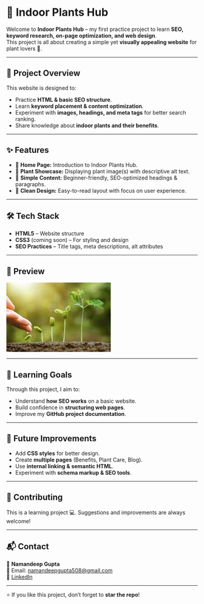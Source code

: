 # 🌱 Indoor Plants Hub  

Welcome to **Indoor Plants Hub** – my first practice project to learn **SEO, keyword research, on-page optimization, and web design**.  
This project is all about creating a simple yet **visually appealing website** for plant lovers 🌿.  

---

## 🚀 Project Overview  

This website is designed to:  
- Practice **HTML & basic SEO structure**.  
- Learn **keyword placement & content optimization**.  
- Experiment with **images, headings, and meta tags** for better search ranking.  
- Share knowledge about **indoor plants and their benefits**.  

---

## ✨ Features  

- 🏡 **Home Page:** Introduction to Indoor Plants Hub.  
- 🌿 **Plant Showcase:** Displaying plant image(s) with descriptive alt text.  
- 📖 **Simple Content:** Beginner-friendly, SEO-optimized headings & paragraphs.  
- 🎨 **Clean Design:** Easy-to-read layout with focus on user experience.  

---

## 🛠️ Tech Stack  

- **HTML5** – Website structure  
- **CSS3** (coming soon) – For styling and design  
- **SEO Practices** – Title tags, meta descriptions, alt attributes  

---

## 📸 Preview  

![Indoor Plant](./plant%20image.jpeg)  

---

## 🎯 Learning Goals  

Through this project, I aim to:  
- Understand **how SEO works** on a basic website.  
- Build confidence in **structuring web pages**.  
- Improve my **GitHub project documentation**.  

---

## 📌 Future Improvements  

- Add **CSS styles** for better design.  
- Create **multiple pages** (Benefits, Plant Care, Blog).  
- Use **internal linking & semantic HTML**.  
- Experiment with **schema markup & SEO tools**.  

---

## 🤝 Contributing  

This is a learning project 💻. Suggestions and improvements are always welcome!  

---

## 📬 Contact  

👤 **Namandeep Gupta**  
📧 Email: namandeepgupta508@gmail.com  
🔗 [LinkedIn](https://www.linkedin.com/in/namandeep-gupta-59)  

---

⭐ If you like this project, don’t forget to **star the repo**!  
